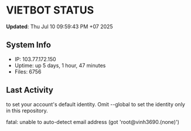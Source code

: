 # VIETBOT STATUS
**Updated**: Thu Jul 10 09:59:43 PM +07 2025

## System Info
- IP: 103.77.172.150
- Uptime: up 5 days, 1 hour, 47 minutes
- Files: 6756

## Last Activity

to set your account's default identity.
Omit --global to set the identity only in this repository.

fatal: unable to auto-detect email address (got 'root@vinh3690.(none)')
